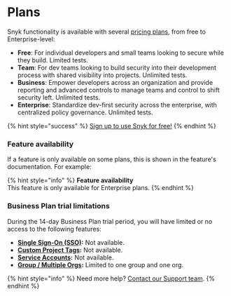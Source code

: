 # Plans

Snyk functionality is available with several [pricing plans](https://snyk.io/plans/), from free to Enterprise-level:

* **Free**: For individual developers and small teams looking to secure while they build. Limited tests.
* **Team**: For dev teams looking to build security into their development process with shared visibility into projects. Unlimited tests.
* **Business**: Empower developers across an organization and provide reporting and advanced controls to manage teams and control to shift security left. Unlimited tests.
* **Enterprise**: Standardize dev-first security across the enterprise, with centralized policy governance. Unlimited tests.

{% hint style="success" %}
[Sign up to use Snyk for free!](https://snyk.io/login?cta=sign-up\&loc=nav\&page=support\_docs\_page)
{% endhint %}

### Feature availability

If a feature is only available on some plans, this is shown in the feature's documentation. For example:

{% hint style="info" %}
**Feature availability**\
This feature is only available for Enterprise plans.
{% endhint %}

### Business Plan trial limitations

During the 14-day Business Plan trial period, you will have limited or no access to the following features:

* [**Single Sign-On (SSO)**](../features/user-and-group-management/setting-up-sso-for-authentication/)**:** Not available.
* [**Custom Project Tags**](../run-snyk/snyk-web-ui/introduction-to-snyk-projects/project-tags.md)**:** Not available.
* [**Service Accounts**](../features/user-and-group-management/structure-account-for-high-application-performance/service-accounts.md)**:** Not available.
* [**Group / Multiple Orgs**](../features/user-and-group-management/managing-groups-and-organizations/)**:** Limited to one group and one org.

{% hint style="info" %}
Need more help? [Contact our Support team](https://support.snyk.io/hc/en-us/requests/new).
{% endhint %}
